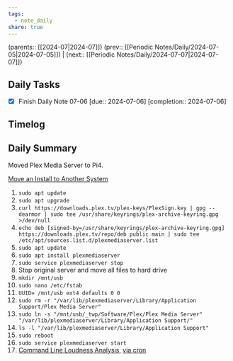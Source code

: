 ```yaml
---
tags:
  - note_daily
share: true
---
```

(parents:: [[2024-07|2024-07]])
(prev:: [[Periodic Notes/Daily/2024-07-05|2024-07-05]]) | (next:: [[Periodic Notes/Daily/2024-07-07|2024-07-07]])

## Daily Tasks

- [x] Finish Daily Note 07-06  [due:: 2024-07-06]  [completion:: 2024-07-06]

## Timelog


## Daily Summary

Moved Plex Media Server to Pi4.

[Move an Install to Another System](https://support.plex.tv/articles/201370363-move-an-install-to-another-system/)
1. `sudo apt update`
2. `sudo apt upgrade`
3. `curl https://downloads.plex.tv/plex-keys/PlexSign.key | gpg --dearmor | sudo tee /usr/share/keyrings/plex-archive-keyring.gpg >/dev/null`
4. `echo deb [signed-by=/usr/share/keyrings/plex-archive-keyring.gpg] https://downloads.plex.tv/repo/deb public main | sudo tee /etc/apt/sources.list.d/plexmediaserver.list`
5. `sudo apt update`
6. `sudo apt install plexmediaserver`
7. `sudo service plexmediaserver stop`
8. Stop original server and move all files to hard drive
9. `mkdir /mnt/usb`
10. `sudo nano /etc/fstab`
11. `UUID= /mnt/usb ext4 defaults 0 0`
12. `sudo rm -r "/var/lib/plexmediaserver/Library/Application Support/Plex Media Server"`
13. `sudo ln -s "/mnt/usb/_twp/Software/Plex/Plex Media Server" "/var/lib/plexmediaserver/Library/Application Support/"`
14. `ls -l "/var/lib/plexmediaserver/Library/Application Support"`
15. `sudo reboot`
16. `sudo service plexmediaserver start`
17. [Command Line Loudness Analysis](https://www.reddit.com/r/PleX/comments/yytqdy/forcing_loudness_analysis/), [via cron](https://forums.plex.tv/t/make-media-analysis-stop-wasting-cpu-on-duplicate-repeated-analysis/853275)
